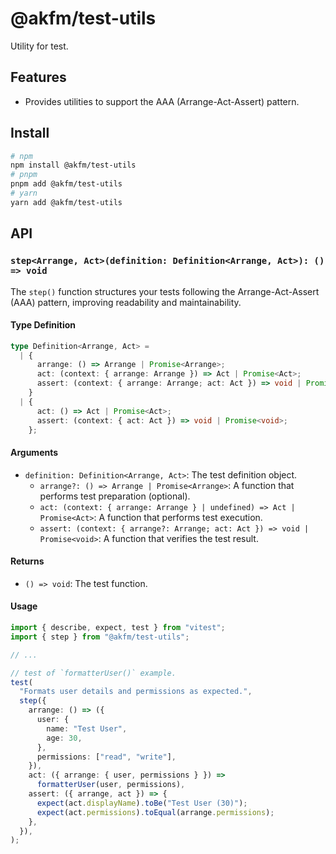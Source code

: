 # @akfm/test-utils

Utility for test.

## Features

- Provides utilities to support the AAA (Arrange-Act-Assert) pattern.

## Install

```bash
# npm
npm install @akfm/test-utils
# pnpm
pnpm add @akfm/test-utils
# yarn
yarn add @akfm/test-utils
```

## API

### `step<Arrange, Act>(definition: Definition<Arrange, Act>): () => void`

The `step()` function structures your tests following the Arrange-Act-Assert (AAA) pattern, improving readability and maintainability.

#### Type Definition

```ts
type Definition<Arrange, Act> =
  | {
      arrange: () => Arrange | Promise<Arrange>;
      act: (context: { arrange: Arrange }) => Act | Promise<Act>;
      assert: (context: { arrange: Arrange; act: Act }) => void | Promise<void>;
    }
  | {
      act: () => Act | Promise<Act>;
      assert: (context: { act: Act }) => void | Promise<void>;
    };
```

#### Arguments

- `definition: Definition<Arrange, Act>`: The test definition object.
  - `arrange?: () => Arrange | Promise<Arrange>`: A function that performs test preparation (optional).
  - `act: (context: { arrange: Arrange } | undefined) => Act | Promise<Act>`: A function that performs test execution.
  - `assert: (context: { arrange?: Arrange; act: Act }) => void | Promise<void>`: A function that verifies the test result.

#### Returns

- `() => void`: The test function.

#### Usage

```ts
import { describe, expect, test } from "vitest";
import { step } from "@akfm/test-utils";

// ...

// test of `formatterUser()` example.
test(
  "Formats user details and permissions as expected.",
  step({
    arrange: () => ({
      user: {
        name: "Test User",
        age: 30,
      },
      permissions: ["read", "write"],
    }),
    act: ({ arrange: { user, permissions } }) =>
      formatterUser(user, permissions),
    assert: ({ arrange, act }) => {
      expect(act.displayName).toBe("Test User (30)");
      expect(act.permissions).toEqual(arrange.permissions);
    },
  }),
);
```
